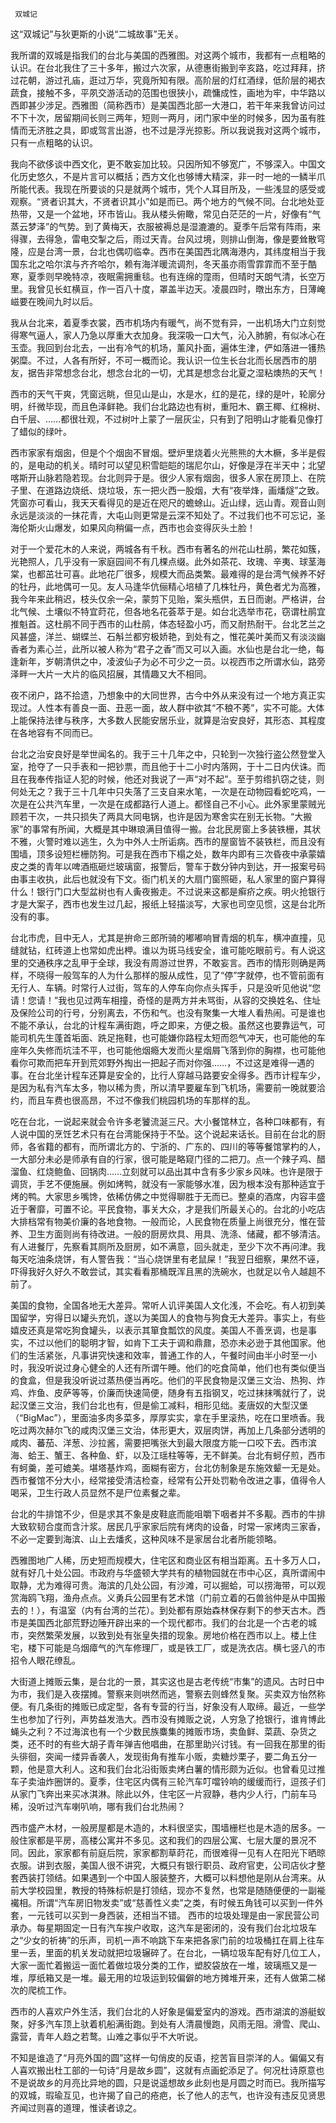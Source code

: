      双城记 

   这“双城记”与狄更斯的小说“二城故事”无关。 

   我所谓的双城是指我们的台北与美国的西雅图。对这两个城市，我都有一点粗略的认识。在台北我住了三十多年，搬过六次家，从德惠街搬到辛亥路，吃过拜拜，挤过花朝，游过孔庙，逛过万华，究竟所知有限。高阶层的灯红酒绿，低阶层的褐衣蔬食，接触不多，平夙交游活动的范围也很狭小，疏慵成性，画地为牢，中华路以西即甚少涉足。西雅图（简称西市）是美国西北部一大港口，若干年来我曾访问过不下十次，居留期间长则三两年，短则一两月，闭门家中坐的时候多，因为虽有胜情而无济胜之具，即或驾言出游，也不过是浮光掠影。所以我说我对这两个城市，只有一点粗略的认识。 

   我向不欲侈谈中西文化，更不敢妄加比较。只因所知不够宽广，不够深入。中国文化历史悠久，不是片言可以概括；西方文化也够博大精深，非一时一地的一鳞半爪所能代表。我现在所要谈的只是就两个城市，凭个人耳目所及，一些浅显的感受或观察。“贤者识其大，不贤者识其小”如是而已。两个地方的气候不同。台北地处亚热带，又是一个盆地，环市皆山。我从楼头俯瞰，常见白茫茫的一片，好像有“气蒸云梦泽”的气势。到了黄梅天，衣服被褥总是湿漉漉的。夏季午后常有阵雨，来得骤，去得急，雷电交掣之后，雨过天青。台风过境，则排山倒海，像是要耸散穹隆，应是台湾一景，台北也偶叨临幸。西市在美国西北隅海港内，其纬度相当于我国东北之哈尔滨与齐齐哈尔，赖有海洋暖流调剂，冬天虽亦雨雪霏霏而不至于酷寒，夏季则早晚特凉，夜眠需拥重毯。也有连绵的霪雨，但晴时天朗气清，长空万里。我曾见长虹横亘，作一百八十度，罩盖半边天。凌晨四时，暾出东方，日薄崦嵫要在晚间九时以后。 

   我从台北来，着夏季衣裳，西市机场内有暖气，尚不觉有异，一出机场大门立刻觉得寒气逼人，家人乃急以厚重大衣加身。我深吸一口大气，沁入肺腑，有似冰心在玉壶。我回到台北去，一出有冷气的机场，薰风扑面，遍体生津，俨如落进一镬热粥糜。不过，人各有所好，不可一概而论。我认识一位生长台北而长居西市的朋友，据告非常想念台北，想念台北的一切，尤其是想念台北夏之湿粘燠热的天气！ 

   西市的天气干爽，凭窗远眺，但见山是山，水是水，红的是花，绿的是叶，轮廓分明，纤微毕现，而且色泽鲜艳。我们台北路边也有树，重阳木、霸王椰、红棉树、白千层、……都很壮观，不过树叶上蒙了一层灰尘，只有到了阳明山才能看见像打了蜡似的绿叶。 

   西市家家有烟囱，但是个个烟囱不冒烟。壁炉里烧着火光熊熊的大木橛，多半是假的，是电动的机关。晴时可以望见积雪皑皑的瑞尼尔山，好像是浮在半天中；北望喀斯开山脉若隐若现。台北则异于是。很少人家有烟囱，很多人家在房顶上、在院子里、在道路边烧纸、烧垃圾，东一把火西一股烟，大有“夜举烽，画燔燧”之致。凭窗亦可看山，我天天看得见的是近在咫尺的蟾蜍山。近山绿，远山青。观音山则永远是淡淡的一抹花青，大屯山则更常是云深不知处了。不过我们也不可忘记，圣海伦斯火山爆发，如果风向稍偏一点，西市也会变得灰头土脸！ 

   对于一个爱花木的人来说，两城各有千秋。西市有著名的州花山杜鹃，繁花如簇，光艳照人，几乎没有一家庭园间不有几棵点缀。此外如茶花、玫瑰、辛夷、球茎海棠，也都茁壮可喜。此地花厂很多，规模大而品类繁。最难得的是台湾气候养不好的牡丹，此地偶可一见。友人马逢华伉俪精心培植了几株牡丹，黄色者尤为高雅，我今年来此稍迟，枝头仅余一朵，蒙剪下见贻，案头瓶供，五日而谢。严格讲，台北气候、土壤似不特宜莳花，但各地名花荟萃于是。如台北选举市花，窃谓杜鹃宜推魁首。这杜鹃不同于西市的山杜鹃，体态轻盈小巧，而又耐热耐干。台北艺兰之风甚盛，洋兰、蝴蝶兰、石斛兰都穷极娇艳，到处有之，惟花美叶美而又有淡淡幽香者为素心兰，此所以被人称为“君子之香”而又可以入画。水仙也是台北一绝，每逢新年，岁朝清供之中，凌波仙子为必不可少之一员。以视西市之所谓水仙，路旁泽畔一大片一大片的临风招展，其情趣又大不相同。 

   夜不闭户，路不拾遗，乃想象中的大同世界，古今中外从来没有过一个地方真正实现过。人性本有善良一面、丑恶一面，故人群中欲其“不稂不莠”，实不可能。大体上能保持法律与秩序，大多数人民能安居乐业，就算是治安良好，其形态、其程度在各地容有不同而已。 

   台北之治安良好是举世闻名的。我于三十几年之中，只轮到一次独行盗公然登堂入室，抢夺了一只手表和一把钞票，而且他于十二小时内落网，于十二日内伏诛。而且在我奉传指证人犯的时候，他还对我说了一声“对不起”。至于剪绺扒窃之徒，则何处无之？我于三十几年中只失落了三支自来水笔，一次是在动物园看蛇吃鸡，一次是在公共汽车里，一次是在成都路行人道上。都怪自己不小心。此外家里蒙贼光顾若干次，一共只损失了两具大同电锅，也许是因为寒舍实在别无长物。“大搬家”的事常有所闻，大概是其中琳琅满目值得一搬。台北民房窗上多装铁栅，其状不雅，火警时难以逃生，久为中外人士所诟病。西市的屋窗皆不装铁栏，而且没有围墙，顶多设短栏栅防狗。可是我在西市下榻之处，数年内即有三次昏夜中承蒙嬉皮之类的青年以啤酒瓶砸烂玻璃窗，报警后，警车于数分钟内到达，开一报案号码由事主收执，此后也就没有下文。衙门机关的大扇门窗照砸，私人家里的窗户算得什么！银行门口大型盆树也有人夤夜搬走。不过说来这都是癣疥之疾。明火抢银行才是大案子，西市也发生过几起，报纸上轻描淡写，大家也司空见惯，这是台北所没有的事。 

   台北市虎，目中无人，尤其是拚命三郎所骑的嘟嘟响冒青烟的机车，横冲直撞，见缝就钻，红砖道上也常如虎出柙。谁以为斑马线安全，谁可能吃眼前亏。有人说这里的交通秩序之乱甲于全球，我没有周游过世界，不敢妄言。西市的情形则确是两样，不晓得一般驾车的人为什么那样的服从成性，见了“停”字就停，也不管前面有无行人、车辆。时常行人过街，驾车的人停车向你点头挥手，只是没听见他说“您请！您请！”我也见过两车相撞，奇怪的是两方并未骂街，从容的交换姓名、住址及保险公司的行号，分别离去，不伤和气。也没有聚集一大堆人看热闹。可是谁也不能不承认，台北的计程车满街跑，呼之即来，方便之极。虽然这也要靠运气，可能司机先生蓬首垢面、跣足拖鞋，也可能嫌你路程太短而怨气冲天，也可能他的车座年久失修而坑洼不平，也可能他烟瘾大发而火星烟屑飞落到你的胸襟，也可能他看你可欺而把车开到荒郊野外掏出一把起子而对你强……，不过这是难得一遇的事。在台北坐计程车还算是安全的，比行人穿越马路要安全得多。西市计程车少，是因为私有汽车太多，物以稀为贵，所以清早要雇车到飞机场，需要前一晚就要洽约，而且车费也很高昂，不过不像我们桃园机场的车那样的乱。 

   吃在台北，一说起来就会令许多老饕流涎三尺。大小餐馆林立，各种口味都有，有人说中国的烹饪艺术只有在台湾能保持于不坠。这个说起来话长。目前在台北的厨师，各省籍的都有，而所谓北方的、宁浙的、广东的、四川的等等餐馆掌杓的人，一大部分未必是师承有自的行家，很可能是略窥门径的二把刀。点一个辣子鸡、醋溜鱼、红烧鲍鱼、回锅肉……立刻就可以品出其中含有多少家乡风味。也许是限于调货，手艺不便施展。例如烤鸭，就没有一家能够水准，因为根本没有那种适宜于烤的鸭。大家思乡嘴馋，依稀仿佛之中觉得聊胜于无而已。整桌的酒席，内容丰盛近于奢靡，可置不论。平民食物，事关大众，才是我们所最关心的。台北的小吃店大排档常有物美价廉的各地食物。一般而论，人民食物在质量上尚很充分，惟在营养、卫生方面则尚有待改进。一般的厨房炊具、用具、洗涤、储藏，都不够清洁。有人进餐厅，先察看其厕所及厨房，如不满意，回头就走，至少下次不再问津。我每天吃油条烧饼，有人警告我：“当心烧饼里有老鼠屎！”我翌日细察，果然不诬，吓得我好久好久不敢尝试，其实看看那桶既浑且黑的洗碗水，也就足以令人越趄不前了。 

   美国的食物，全国各地无大差异。常听人讥评美国人文化浅，不会吃。有人初到美国留学，穷得日以罐头充饥，遂以为美国人的食物与狗食无大差异。事实上，有些嬉皮还真是常吃狗食罐头，以表示其箪食瓢饮的风度。美国人不善烹调，也是事实，不过以他们的聪明才智，如肯下工夫于调和鼎鼐，恐亦未必逊于其他国家。他们的生活紧张，凡事讲究快速和效率，普通工作的人，午餐时间由半小时至一小时，我没听说过身心健全的人还有所谓午睡。他们的吃食简单，他们也有类似便当的食盒，但是我没听说过蒸热便当再吃。他们的平民食物是汉堡三文治、热狗、炸鸡、炸鱼、皮萨等等，价廉而快速简便，随身有五指钢叉，吃过抹抹嘴就行了，说起汉堡三文治，我们台北也有，但是偷工减料，相形见绌。麦唐奴的大型汉堡（“BigMac”），里面油多肉多菜多，厚厚实实，拿在手里滚热，吃在口里喷香。我吃过两次赫尔飞的咸肉汉堡三文治，体形更大，双层肉饼，再加上几条部分透明的咸肉、蕃茄、洋葱、沙拉酱，需要把嘴张大到最大限度方能一口咬下去。西市滨海、蛤王、蟹王、各种鱼、虾，以及江瑶柱等等，无不鲜美。台北有蚵仔煎，西市有蚵羹，差可媲美。堪塔基炸鸡，面糊有密方，台北仿制象是东施效颦一无是处。西市餐馆不分大小，经常接受清洁检查，经常有公开处罚勒令改进之事，值得令人喝采，卫生行政人员显然不是尸位素餐之辈。 

   台北的牛排馆不少，但是求其不象是皮鞋底而能咀嚼下咽者并不多觏。西市的牛排大致软韧合度而含汁浆。居民几乎家家后院有烤肉的设备，时常一家烤肉三家香，不必一定要到海滨、山上去燔炙，这种风味不是家居台北者所能领略。 

   西雅图地广人稀，历史短而规模大，住宅区和商业区有相当距离。五十多万人口，就有好几十处公园。市政府与华盛顿大学共有的植物园就在市中心区，真所谓闹中取静，尤为难得可贵。海滨的几处公园，有沙滩，可以掘蛤，可以捞海带，可以观赏海鸥飞翔，渔舟点点。义勇兵公园里有艺术馆（门前立着的石兽翁仲是从中国搬去的！），有温室（内有台湾的兰花）。到处都有原始森林保存剩下的参天古木。西市是美国西北部荒野边陲开辟出来的一个现代都市。我们的台北是一个古老的城市，突然繁荣发展，以致到处有张皇失措的现象。房地价格在西市以上。楼上住宅，楼下可能是乌烟瘴气的汽车修理厂，或是铁工厂，或是洗衣店。横七竖八的市招令人眼花缭乱。 

   大街道上摊贩云集，是台北的一景，其实这也是古老传统“市集”的遗风。古时日中为市，我们是入夜摆摊。警察来则哄然而逃，警察去则蜂然复聚。买卖双方怡然称便。有几条街的摊贩已成定型，各有专营的行当，好象没有人取缔。最近，一些学生也参加了行列，声势益发浩大。西市没有摊贩之说，人穷急了抢银行，谁肯博此蝇头之利？不过海滨也有一个少数民族麋集的摊贩市场，卖鱼鲜、菜蔬、杂货之类，还不时的有些大胡子青年弹吉他唱曲，在那里助兴讨钱。有一回我在那里的街头徘徊，突闻一缕异香袭人，发现街角有推车小贩，卖糖炒栗子，要二角五分一颗，他是意大利人。这和我们台北沿街贩卖烤白薯的情形颇为近似。也曾看见过推车子卖油炸圈饼的。夏季，住宅区内偶有三轮汽车叮噹铃响的缓缓而行，逗孩子们从家门飞奔出来买冰淇淋。除此以外，住宅区一片寂静，巷内少人行，门前车马稀，没听过汽车喇叭响，哪有我们台北热闹？ 

   西市盛产木材，一般房屋都是木造的，木料很坚实，围墙栅栏也是木造的居多。一般住家都是平房，高楼公寓并不多见。这和我们的四层公寓、七层大厦的景况不同。因此，家家都有前庭后院，家家都割草莳花，而很难得一见有人在阳光下晒晾衣服。讲到衣服，美国人很不讲究，大概只有银行职员、政府官吏，公司店伙才整套西装打领结。如果遇到一个中国人服装整齐，大概可以料想他是刚从台湾来。从前大学校园里，教授的特殊标帜是打领结，现亦不复然，也常是随随便便的一副褦襶相。所谓“汽车房旧物发卖”或“慈善性义卖”之类，有时候五角钱可以买到一件外套，一元钱可以买到一身西装，还相当不错。  西市的垃圾处理是由一家民营公司承办。每星期固定一日有汽车挨户收取，这汽车是密闭的，没有我们台北垃圾车之“少女的祈祷”的乐声，司机一声不响跳下车来把各家门前的垃圾桶扛在肩上往车里一丢，里面的机关发动就把垃圾辗碎了。在台北，一辆垃圾车配有好几位工人，大家一面忙着搬运一面忙着做垃圾分类的工作，塑胶袋放在一堆，玻璃瓶又是一堆，厚纸箱又是一堆。最无用的垃圾运到较偏僻的地方摊堆开来，还有人做第二梯次的爬梳工作。 

   西市的人喜欢户外生活，我们台北的人好象是偏爱室内的游戏。西市湖滨的游艇蚁聚，好多汽车顶上驮着机船满街跑。到处有人清晨慢跑，风雨无阻。滑雪、爬山、露营，青年人趋之若鹜。山难之事似乎不大听说。 

   不知是谁造了“月亮外国的圆”这样一句俏皮的反语，挖苦盲目崇洋的人。偏偏又有人喜欢搬出杜工部的一句诗“月是故乡圆”，这就有点画蛇添足了。何况杜诗原意也不是说故乡的月亮比异地的圆，只是说遥想故乡此刻也是月圆之时而已。我所描写的双城，瑕瑜互见，也许揭了自己的疮疤，长了他人的志气，也许没有违反见贤思齐闻过则喜的道理，惟读者谅之。 

